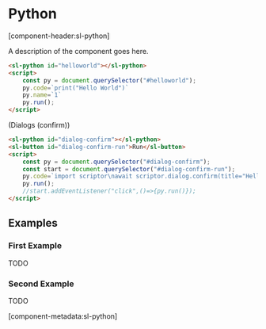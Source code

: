 # Python

[component-header:sl-python]

A description of the component goes here.

```html preview
<sl-python id="helloworld"></sl-python>
<script>
    const py = document.querySelector("#helloworld");
    py.code=`print("Hello World")`
    py.name=`1`
    py.run();
</script>
```

(Dialogs (confirm))
```html preview
<sl-python id="dialog-confirm"></sl-python>
<sl-button id="dialog-confirm-run">Run</sl-button>
<script>
    const py = document.querySelector("#dialog-confirm");
    const start = document.querySelector("#dialog-confirm-run");
    py.code=`import scriptor\nawait scriptor.dialog.confirm(title="Hello World",text="Agree?")\nprint("Next instruction")`
    py.run();
    //start.addEventListener("click",()=>{py.run()});
</script>
```
## Examples

### First Example

TODO

### Second Example

TODO

[component-metadata:sl-python]
